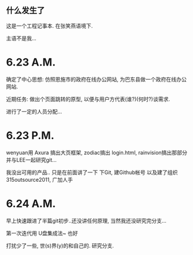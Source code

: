 什么发生了
----------
这是一个工程记事本. 在张笑燕语境下.

主语不是我...

# 6.23 A.M.

确定了中心思想: 仿照恩施市的政府在线办公网站, 为巴东县做一个政府在线办公网站.

近期任务: 做出个页面跳转的原型, 以便与用户方代表(谁?)(何时?)谈需求.

进行了一定的人员分配...

# 6.23 P.M.

wenyuan用 Axura 搞出大页框架,
zodiac搞出 login.html,
rainvision搞出那部分并与LEE一起研究git...

我没出可用的产品.. 只是在前面讲了一下 下Git, 建Github帐号
以及建了组织 315outsource2011, 广加人手


# 6.24 A.M.
早上快速跟进了半篇git初步..还没讲任何原理, 当然我还没研究完分支...

第一次迭代用 U盘集成法~ 也好

打扰少了一些, 世(s)界(y)的和自己的. 研究分支.
